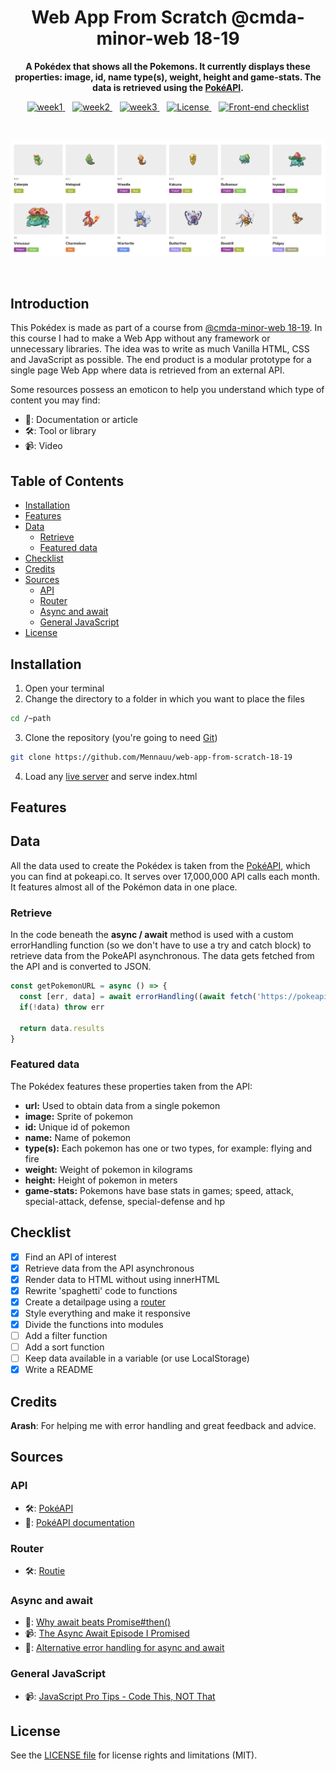 <h1 align="center">Web App From Scratch @cmda-minor-web 18-19</h1>

<p align="center"><b>A Pokédex that shows all the Pokemons. It currently displays these properties: image, id, name type(s), weight, height and game-stats. The data is retrieved using the <a href="https://pokeapi.co/">PokéAPI</a>.</b></p>

<p align="center">
  <a href="https://mennauu.github.io/web-app-from-scratch-18-19/week1">
    <img src="https://img.shields.io/badge/week-1-green.svg?style=flat-square" alt="week1">
  </a>
  &nbsp;&nbsp;
  <a href="https://mennauu.github.io/web-app-from-scratch-18-19/week2">
    <img src="https://img.shields.io/badge/week-2-green.svg?style=flat-square" alt="week2">
  </a>
  &nbsp;&nbsp;
  <a href="https://mennauu.github.io/web-app-from-scratch-18-19/week3">
    <img src="https://img.shields.io/badge/week-3-red.svg?style=flat-square" alt="week3">
  </a>
  &nbsp;&nbsp;
  <a href="https://github.com/Mennauu/web-app-from-scratch-18-19/blob/master/LICENSE">
    <img src="https://img.shields.io/badge/license-MIT-green.svg?style=flat-square" alt="License">
  </a>
  &nbsp;&nbsp;
  <a href="https://github.com/thedaviddias/Front-End-Checklist/">
    <img src="https://img.shields.io/badge/Front‑End_Checklist-followed-brightgreen.svg" alt="Front-end checklist">
  </a>
</p> 

<br>

![preview](week1/public/images/preview.png)

<br>

<!-- ☝️ replace this description with a description of your own work -->
## Introduction
This Pokédex is made as part of a course from [@cmda-minor-web 18-19](https://github.com/cmda-minor-web/web-app-from-scratch-1819). In this course I had to make a Web App without any framework or unnecessary libraries. The idea was to write as much Vanilla HTML, CSS and JavaScript as possible. The end product is a modular prototype for a single page Web App where data is retrieved from an external API.

Some resources possess an emoticon to help you understand which type of content you may find:

- 📖: Documentation or article
- 🛠: Tool or library
- 📹: Video

<!-- Maybe a table of contents here? 📚 -->
## Table of Contents

- [Installation](#installation)
- [Features](#features)
- [Data](#data)
  - [Retrieve](#retrieve)
  - [Featured data](#featured-data)
- [Checklist](#checklist)
- [Credits](#credits)
- [Sources](#sources)
  - [API](#api)
  - [Router](#router)
  - [Async and await](#async-and-await)
  - [General JavaScript](#general-javascript)
- [License](#license)

<!-- How about a section that describes how to install this project? 🤓 -->
## Installation
1. Open your terminal
2. Change the directory to a folder in which you want to place the files
```bash
cd /~path
```
3. Clone the repository (you're going to need [Git](https://www.linode.com/docs/development/version-control/how-to-install-git-on-linux-mac-and-windows/))
```bash
git clone https://github.com/Mennauu/web-app-from-scratch-18-19
```
4. Load any [live server](https://www.npmjs.com/package/live-server) and serve index.html

<!-- ...but how does one use this project? What are its features 🤔 -->
## Features

<!-- What external data source is featured in your project and what are its properties 🌠 -->
## Data
All the data used to create the Pokédex is taken from the [PokéAPI](pokeapi.co), which you can find at pokeapi.co. It serves over 17,000,000 API calls each month. It features almost all of the Pokémon data in one place.

### Retrieve
In the code beneath the **async / await** method is used with a custom errorHandling function (so we don't have to use a try and catch block) to retrieve data from the PokeAPI asynchronous. The data gets fetched from the API and is converted to JSON.

```Javascript
const getPokemonURL = async () => {
  const [err, data] = await errorHandling((await fetch('https://pokeapi.co/api/v2/pokemon/?limit=20')).json())
  if(!data) throw err
  
  return data.results
}
```

### Featured data
The Pokédex features these properties taken from the API:
- **url:** Used to obtain data from a single pokemon
- **image:** Sprite of pokemon
- **id:** Unique id of pokemon
- **name:** Name of pokemon
- **type(s):** Each pokemon has one or two types, for example: flying and fire
- **weight:** Weight of pokemon in kilograms
- **height:** Height of pokemon in meters
- **game-stats:** Pokemons have base stats in games; speed, attack, special-attack, defense, special-defense and hp

<!-- Maybe a checklist of done stuff and stuff still on your wishlist? ✅ -->
## Checklist
- [x] Find an API of interest
- [x] Retrieve data from the API asynchronous
- [x] Render data to HTML without using innerHTML
- [X] Rewrite 'spaghetti' code to functions
- [X] Create a detailpage using a [router](http://projects.jga.me/routie/)
- [X] Style everything and make it responsive
- [X] Divide the functions into modules
- [ ] Add a filter function
- [ ] Add a sort function
- [ ] Keep data available in a variable (or use LocalStorage)
- [X] Write a README

<!-- Maybe someone helped me 🤔-->
## Credits
**Arash**: For helping me with error handling and great feedback and advice.

<!-- Maybe I used some awesome sources that I can mention 🤔-->
## Sources

### API
- 🛠: [PokéAPI](https://pokeapi.co/)
- 📖: [PokéAPI documentation](https://pokeapi.co/docs/v2.html)

### Router
- 🛠: [Routie](http://projects.jga.me/routie/)

### Async and await
- 📖: [Why await beats Promise#then()](https://mathiasbynens.be/notes/async-stack-traces)
- 📹: [The Async Await Episode I Promised](https://www.youtube.com/watch?v=vn3tm0quoqE)
- 📖: [Alternative error handling for async and await](https://stackoverflow.com/a/49311904 )

### General JavaScript
- 📹: [JavaScript Pro Tips - Code This, NOT That](https://www.youtube.com/watch?v=Mus_vwhTCq0)

<!-- How about a license here? 📜 (or is it a licence?) 🤷 -->
## License 
See the [LICENSE file](https://github.com/Mennauu/web-app-from-scratch-18-19/blob/master/LICENSE) for license rights and limitations (MIT).